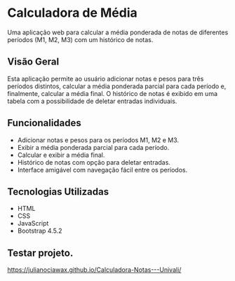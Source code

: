 # Calculadora de Média

Uma aplicação web para calcular a média ponderada de notas de diferentes períodos (M1, M2, M3) com um histórico de notas.

## Visão Geral

Esta aplicação permite ao usuário adicionar notas e pesos para três períodos distintos, calcular a média ponderada parcial para cada período e, finalmente, calcular a média final. O histórico de notas é exibido em uma tabela com a possibilidade de deletar entradas individuais.

## Funcionalidades

- Adicionar notas e pesos para os períodos M1, M2 e M3.
- Exibir a média ponderada parcial para cada período.
- Calcular e exibir a média final.
- Histórico de notas com opção para deletar entradas.
- Interface amigável com navegação fácil entre os períodos.

## Tecnologias Utilizadas

- HTML
- CSS
- JavaScript
- Bootstrap 4.5.2

## Testar projeto.

https://julianociawax.github.io/Calculadora-Notas---Univali/
